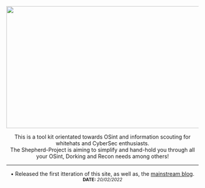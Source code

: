 <!-- Configuration -->
<body>
<!-- Header -->
<head>
  <p align="center">
    <img src="https://github.com/LostShepherdUK/Shepherd-Project/blob/gh-pages/Gallery/HeadsShrink.png?raw=true" width="850" height="320" /></p>
</head>


<!-- Informational -->
   <p align="center">
This is a tool kit orientated towards OSint and information scouting for whitehats and CyberSec enthusiasts.<br>
  The Shepherd-Project is aiming to simplify and hand-hold you through all your OSint, Dorking and Recon needs among others!<br></p></body>

<!-- Divider -->
  <p align="center">
  <hr>

<!-- News Feed -->
  <p align="center">
• Released the first itteration of this site, as well as, the <a href="https://lostshepherduk.github.io/">mainstream blog</a>.<br>
  <sub><b>DATE:</b> <i>20/02/2022</i></sub></p>
  
</body>
